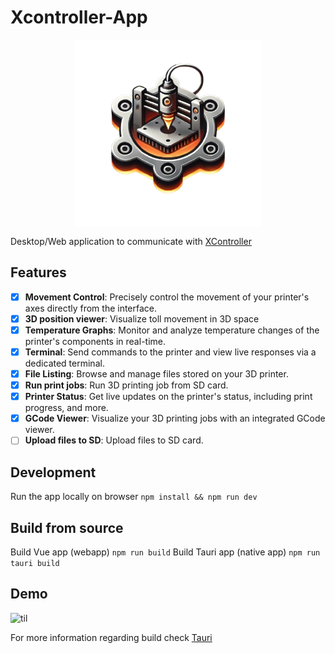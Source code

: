 # Xcontroller-App

<img src=".github/logo.png" alt="xcontroller-app Logo" width="300" style="max-width: 100%;display: block;margin-left: auto;margin-right: auto;"
  />

Desktop/Web application to communicate with [XController](https://github.com/J040M/xcontroller)

## Features

- [x] **Movement Control**: Precisely control the movement of your printer's axes directly from the interface.
- [x] **3D position viewer**: Visualize toll movement in 3D space
- [x] **Temperature Graphs**: Monitor and analyze temperature changes of the printer's components in real-time.
- [x] **Terminal**: Send commands to the printer and view live responses via a dedicated terminal.
- [x] **File Listing**: Browse and manage files stored on your 3D printer.
- [x] **Run print jobs**: Run 3D printing job from SD card.
- [x] **Printer Status**: Get live updates on the printer's status, including print progress, and more.
- [x] **GCode Viewer**: Visualize your 3D printing jobs with an integrated GCode viewer.
- [ ] **Upload files to SD**: Upload files to SD card.

## Development

Run the app locally on browser
```npm install && npm run dev```

## Build from source

Build Vue app (webapp)
```npm run build```
Build Tauri app (native app)
```npm run tauri build```

## Demo

![til](./screenshots/xcontroller-app-1.gif)


For more information regarding build check [Tauri](https://v2.tauri.app/distribute/)
